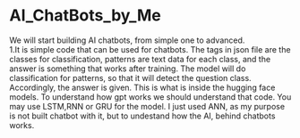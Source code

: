 # AI_ChatBots_by_Me
We will start building  AI chatbots, from simple one to advanced.  
1.It is simple code that can be used for chatbots. The tags in json file are the classes for classification, patterns are text data for each class, and the answer is something that works after training. The model will do classification for patterns, so that it will detect the question class. Accordingly, the answer is given. This is what is inside the hugging face models. To understand how gpt works we should understand that code. You may use LSTM,RNN or GRU for the model. I just used ANN, as my purpose is not built chatbot with it, but to undestand how the AI, behind chatbots works.
